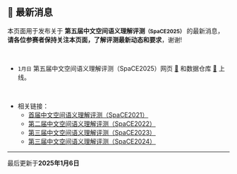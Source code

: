 
<br/>

## 📮 最新消息

<p class="text-center">本页面用于发布关于 <strong>第五届中文空间语义理解评测<small>（SpaCE2025）</small></strong> 的最新消息，<br/><span style="color:var(--notice-red)"><strong>请各位参赛者保持关注本页面，了解评测最新动态和要求</strong></span>，谢谢!</p>

<br/>


- `1月日` 第五届中文空间语义理解评测（SpaCE2025）网页 <a href="https://2030nlp.github.io/SpaCE2025" target="_blank">🔗</a> 和数据仓库 <a href="https://github.com/2030NLP/SpaCE2025" target="_blank">🔗</a> 上线。

<br/>

- 相关链接：
  - <a href="http://ccl.pku.edu.cn:8084/SpaCE2021/" target="_blank">首届中文空间语义理解评测（SpaCE2021）</a >
  - <a href="https://2030nlp.github.io/SpaCE2022/" target="_blank">第二届中文空间语义理解评测（SpaCE2022）</a >
  - <a href="https://2030nlp.github.io/SpaCE2023/" target="_blank">第三届中文空间语义理解评测（SpaCE2023）</a >
  - <a href="https://2030nlp.github.io/SpaCE2024/" target="_blank">第三届中文空间语义理解评测（SpaCE2024）</a >
    <!-- - [基于前提的跨模态推理评测 PMR 2022](https://2030nlp.github.io/PMR/evaluation.html) -->
    <!-- - [第二届中文抽象语义表示解析评测 CAMRP 2022](https://github.com/GoThereGit/Chinese-AMR) -->
    <!-- - [中文语法纠错评测 CLTC 2022](https://github.com/blcuicall/CCL2022-CGEC) -->

<hr/>
<p class="text-center">最后更新于<strong>2025年1月6日</strong></p>
